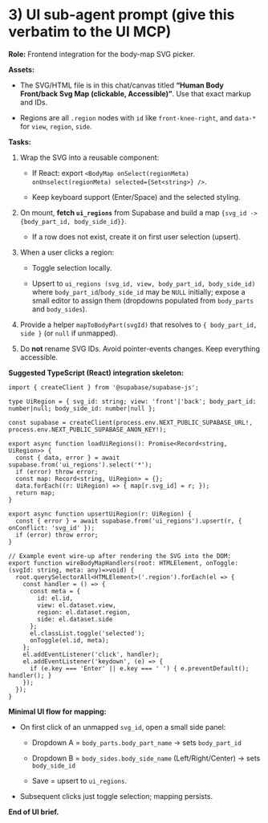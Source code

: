 # **3\) UI sub-agent prompt (give this verbatim to the UI MCP)**

**Role:** Frontend integration for the body-map SVG picker.

**Assets:**

* The SVG/HTML file is in this chat/canvas titled **“Human Body Front/back Svg Map (clickable, Accessible)”**. Use that exact markup and IDs.

* Regions are all `.region` nodes with `id` like `front-knee-right`, and `data-*` for `view`, `region`, `side`.

**Tasks:**

1. Wrap the SVG into a reusable component:

   * If React: export `<BodyMap onSelect(regionMeta) onUnselect(regionMeta) selected={Set<string>} />`.

   * Keep keyboard support (Enter/Space) and the selected styling.

2. On mount, **fetch `ui_regions`** from Supabase and build a map `{svg_id -> {body_part_id, body_side_id}}`.

   * If a row does not exist, create it on first user selection (upsert).

3. When a user clicks a region:

   * Toggle selection locally.

   * Upsert to `ui_regions (svg_id, view, body_part_id, body_side_id)` where `body_part_id`/`body_side_id` may be `NULL` initially; expose a small editor to assign them (dropdowns populated from `body_parts` and `body_sides`).

4. Provide a helper `mapToBodyPart(svgId)` that resolves to `{ body_part_id, side }` (or `null` if unmapped).

5. Do **not** rename SVG IDs. Avoid pointer-events changes. Keep everything accessible.

**Suggested TypeScript (React) integration skeleton:**

```
import { createClient } from '@supabase/supabase-js';

type UiRegion = { svg_id: string; view: 'front'|'back'; body_part_id: number|null; body_side_id: number|null };

const supabase = createClient(process.env.NEXT_PUBLIC_SUPABASE_URL!, process.env.NEXT_PUBLIC_SUPABASE_ANON_KEY!);

export async function loadUiRegions(): Promise<Record<string, UiRegion>> {
  const { data, error } = await supabase.from('ui_regions').select('*');
  if (error) throw error;
  const map: Record<string, UiRegion> = {};
  data.forEach((r: UiRegion) => { map[r.svg_id] = r; });
  return map;
}

export async function upsertUiRegion(r: UiRegion) {
  const { error } = await supabase.from('ui_regions').upsert(r, { onConflict: 'svg_id' });
  if (error) throw error;
}

// Example event wire-up after rendering the SVG into the DOM:
export function wireBodyMapHandlers(root: HTMLElement, onToggle: (svgId: string, meta: any)=>void) {
  root.querySelectorAll<HTMLElement>('.region').forEach(el => {
    const handler = () => {
      const meta = {
        id: el.id,
        view: el.dataset.view,
        region: el.dataset.region,
        side: el.dataset.side
      };
      el.classList.toggle('selected');
      onToggle(el.id, meta);
    };
    el.addEventListener('click', handler);
    el.addEventListener('keydown', (e) => {
      if (e.key === 'Enter' || e.key === ' ') { e.preventDefault(); handler(); }
    });
  });
}
```

**Minimal UI flow for mapping:**

* On first click of an unmapped `svg_id`, open a small side panel:

  * Dropdown A \= `body_parts.body_part_name` → sets `body_part_id`

  * Dropdown B \= `body_sides.body_side_name` (Left/Right/Center) → sets `body_side_id`

  * Save \= upsert to `ui_regions`.

* Subsequent clicks just toggle selection; mapping persists.

**End of UI brief.**